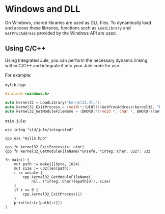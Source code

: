 # Windows and DLL

On Windows, shared libraries are used as DLL files. To dynamically load and access these libraries, functions such as `LoadLibrary` and `GetProcAddress` provided by the Windows API are used.

## Using C/C++

Using Integrated Jule, you can perform the necessary dynamic linking within C/C++ and integrate it into your Jule code for use.

For example:

`mylib.hpp`:
```cpp
#include <windows.h>

auto kernel32 = LoadLibrary("kernel32.dll");
auto kernel32_ExitProcess = (void(*)(UINT))(GetProcAddress(kernel32, "ExitProcess"));
auto kernel32_GetModuleFileName = (DWORD(*)(void *, char *, DWORD))(GetProcAddress(kernel32, "GetModuleFileNameA"));
```

`main.jule`:
```jule
use integ "std/jule/integrated"

cpp use "mylib.hpp"

cpp fn kernel32_ExitProcess(c: uint)
cpp fn kernel32_GetModuleFileName(*unsafe, *integ::Char, u32): u32

fn main() {
	mut path := make([]byte, 1024)
	mut size := u32(len(path))
	r := unsafe {
		cpp.kernel32_GetModuleFileName(
			nil, (*integ::Char)(&path[0]), size)
	}
	if r == 0 {
		cpp.kernel32_ExitProcess(1)
	}
	println(str(path[:r]))
}
```